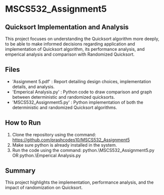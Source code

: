 # MSCS532_Assignment5

## Quicksort Implementation and Analysis
This project focuses on understanding the Quicksort algorithm more deeply, to be able to make informed decisions regarding application and implementation of Quicksort algorithm, its performance analysis, and emperical analysis and comparison with Randomized Quicksort. 

## Files
- 'Assignment 5.pdf' : Report detailing design choices, implementation details, and analysis.
- 'Emperical Analysis.py' : Python code to draw comparison and graph between deterministic and randomized quicksorts.
- 'MSCS532_Assignment5.py' : Python implementation of both the deterministic and randomized Quicksort algorithms.
## How to Run
1. Clone the repository using the command: https://github.com/prashcodes10/MSCS532_Assignment5
2. Make sure python is already installed in the system. 
3. Run the code using the command: python.\MSCS532_Assignment5.py OR python.\Emperical Analysis.py

## Summary
This project highlights the implementation, performance analysis, and the impact of randomization on Quicksort. 
